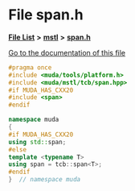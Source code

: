 

# File span.h

[**File List**](files.md) **>** [**mstl**](dir_76b30f276e6a3b8973955140272e7c63.md) **>** [**span.h**](span_8h.md)

[Go to the documentation of this file](span_8h.md)


```C++
#pragma once
#include <muda/tools/platform.h>
#include <muda/mstl/tcb/span.hpp>
#if MUDA_HAS_CXX20
#include <span>
#endif

namespace muda
{
#if MUDA_HAS_CXX20
using std::span;
#else
template <typename T>
using span = tcb::span<T>;
#endif
}  // namespace muda
```


